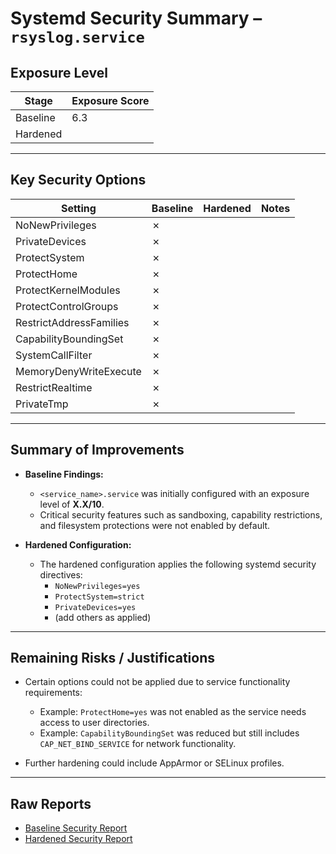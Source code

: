# Systemd Security Summary – `rsyslog.service`

## Exposure Level

| Stage      | Exposure Score |
|------------|----------------|
| Baseline   |       6.3      |
| Hardened   |                |

---

## Key Security Options

| Setting                  | Baseline | Hardened | Notes                       |
|--------------------------|----------|----------|-----------------------------|
| NoNewPrivileges          | ✗        |          |                             |
| PrivateDevices           | ✗        |          |                             |
| ProtectSystem            | ✗        |          |                             |
| ProtectHome              | ✗        |          |                             |
| ProtectKernelModules     | ✗        |          |                             |
| ProtectControlGroups     | ✗        |          |                             |
| RestrictAddressFamilies  | ✗        |          |                             |
| CapabilityBoundingSet    | ✗        |          |                             |
| SystemCallFilter         | ✗        |          |                             |
| MemoryDenyWriteExecute   | ✗        |          |                             |
| RestrictRealtime         | ✗        |          |                             |
| PrivateTmp               | ✗        |          |                             |

---

## Summary of Improvements

- **Baseline Findings:**  
  - `<service_name>.service` was initially configured with an exposure level of **X.X/10**.  
  - Critical security features such as sandboxing, capability restrictions, and filesystem protections were not enabled by default.  

- **Hardened Configuration:**  
  - The hardened configuration applies the following systemd security directives:  
    - `NoNewPrivileges=yes`
    - `ProtectSystem=strict`
    - `PrivateDevices=yes`
    - (add others as applied)  

---

## Remaining Risks / Justifications

- Certain options could not be applied due to service functionality requirements:
  - Example: `ProtectHome=yes` was not enabled as the service needs access to user directories.
  - Example: `CapabilityBoundingSet` was reduced but still includes `CAP_NET_BIND_SERVICE` for network functionality.

- Further hardening could include AppArmor or SELinux profiles.

---

## Raw Reports

- [Baseline Security Report](./systemd_security_report/baseline.txt)
- [Hardened Security Report](./systemd_security_report/hardened.txt)


